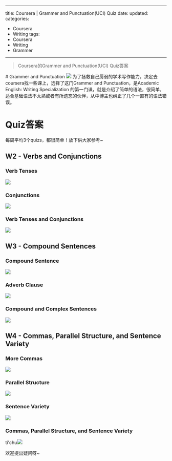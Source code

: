 
---
 title: Coursera | Grammer and Punctuation(UCI) Quiz
 date: 
 updated: 
 categories:
 - Coursera
 - Writing
 tags:
 - Coursera
 - Writing
 - Grammer
---
>Coursera的Grammer and Punctuation(UCI) Quiz答案
<!--less-->
﻿# Grammer and Punctuation
![](https://img-blog.csdnimg.cn/20210206203457875.png#pic_center)
为了拯救自己孱弱的学术写作能力，决定去coursera找一些课上，选择了这门Grammer and Punctuation，是Academic English: Writing Specialization 的第一门课，就是介绍了简单的语法，很简单，适合基础语法不太熟或者有所遗忘的伙伴，从中博主也纠正了几个一直有的语法错误。

# Quiz答案
每周平均3个quizs，都很简单！放下供大家参考~
## W2 - Verbs and Conjunctions
### Verb Tenses
![](https://img-blog.csdnimg.cn/2021020620403388.png#pic_center)
### Conjunctions
![](https://img-blog.csdnimg.cn/20210206204616106.png#pic_center)

### Verb Tenses and Conjunctions
![](https://img-blog.csdnimg.cn/20210206204611868.png#pic_center)

## W3 - Compound Sentences
### Compound Sentence
![](https://img-blog.csdnimg.cn/20210206204606405.png#pic_center)

### Adverb Clause
![](https://img-blog.csdnimg.cn/20210206204601211.png#pic_center)

### Compound and Complex Sentences
![](https://img-blog.csdnimg.cn/20210206204556385.png#pic_center)


## W4 - Commas, Parallel Structure, and Sentence Variety
### More Commas
![](https://img-blog.csdnimg.cn/20210206204542236.png#pic_center)

### Parallel Structure
![](https://img-blog.csdnimg.cn/20210206204537345.png#pic_center)

### Sentence Variety
![](https://img-blog.csdnimg.cn/20210206204333620.png#pic_center)

### Commas, Parallel Structure, and Sentence Variety
ti'chu![](https://img-blog.csdnimg.cn/2021020620432952.png#pic_center)

欢迎提出疑问呀~
